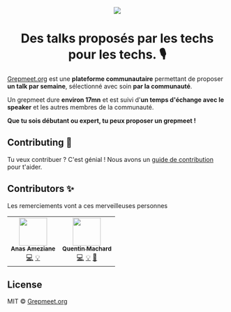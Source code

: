 <p align="center">
    <a href="https://grepmeet-talks-manager.netlify.app/" target="_blank">
        <img src="https://grepmeet-talks-manager.netlify.app/og-cover.png" />
    </a>
</p>
<h1 align="center">Des talks proposés par les techs pour les techs. 🎙️</h1>

[Grepmeet.org](https://grepmeet.org) est une **plateforme communautaire** permettant de proposer **un talk par semaine**, sélectionné avec soin **par la communauté**.

Un grepmeet dure **environ 17mn** et est suivi d'**un temps d'échange avec le speaker** et les autres membres de la communauté.

**Que tu sois débutant ou expert, tu peux proposer un grepmeet !**

## Contributing 💖

Tu veux contribuer ? C'est génial ! Nous avons un [guide de contribution](./CONTRIBUTING.md) pour t'aider.

## Contributors ✨

Les remerciements vont a ces merveilleuses personnes

<table>
  <tr>
    <td align="center"><a href="https://github.com/anasdox"><img src="https://avatars2.githubusercontent.com/u/954103?v=4?s=64" width="64px;" alt=""/><br /><sub><b>Anas Ameziane</b></sub></a><br /><a href="https://github.com/grepmeet/grepmeet-talks-manager?author=anasdox" title="Code">💻</a> <a href="#ideas-anasdox" title="Ideas">💡</a></td>
    <td align="center"><a href="https://github.com/qmachard"><img src="https://avatars.githubusercontent.com/u/11388211?v=4?s=64" width="64px;" alt=""/><br /><sub><b>Quentin Machard</b></sub></a><br /><a href="https://github.com/grepmeet/grepmeet-talks-manager?author=qmachard" title="Code">💻</a> <a href="#ideas-qmachard" title="Ideas">💡</a> <a href="#design-qmachard" title="Design">🎨</a></td>
  </tr>
</table>

## License

MIT © [Grepmeet.org](https://github.com/grepmeet)
